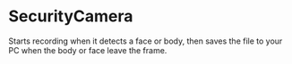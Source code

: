 # SecurityCamera

Starts recording when it detects a face or body, then saves the file to your PC when the body or face leave the frame. 
